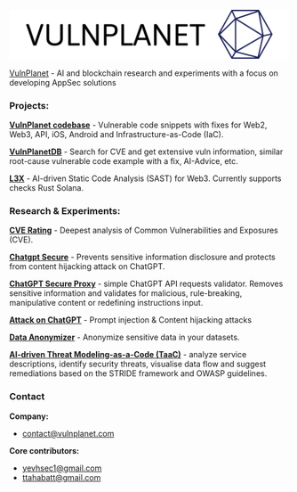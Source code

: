 ![logo](https://raw.githubusercontent.com/VulnPlanet/.github/main/logo1.svg)

[VulnPlanet](https://vulnplanet.com/) - AI and blockchain research and experiments with a focus on developing AppSec solutions

### Projects:

**[VulnPlanet codebase](https://github.com/yevh/VulnPlanet)** - Vulnerable code snippets with fixes for Web2, Web3, API, iOS, Android and Infrastructure-as-Code (IaC).

**[VulnPlanetDB](https://vulnplanet.com/pages/vulnplanet.html)** - Search for CVE and get extensive vuln information, similar root-cause vulnerable code example with a fix, AI-Advice, etc.

**[L3X](https://github.com/VulnPlanet/l3x)** - AI-driven Static Code Analysis (SAST) for Web3. Currently supports checks Rust Solana.

### Research & Experiments:

**[CVE Rating](https://vulnplanet.com/pages/cve.html)** - Deepest analysis of Common Vulnerabilities and Exposures (CVE).

**[Chatgpt Secure](https://chromewebstore.google.com/detail/chatgpt-secure/hodneljnifpbcnhmlommhmmpoknlioil)** - Prevents sensitive information disclosure and protects from content hijacking attack on ChatGPT.

**[ChatGPT Secure Proxy](https://github.com/yevh/chatgpt-secure)** - simple ChatGPT API requests validator. Removes sensitive information and validates for malicious, rule-breaking, manipulative content or redefining instructions input.

**[Attack on ChatGPT](https://medium.com/system-weakness/new-prompt-injection-attack-on-chatgpt-web-version-ef717492c5c2)** - Prompt injection & Content hijacking attacks

**[Data Anonymizer](https://github.com/yevh/anonymizer)** - Anonymize sensitive data in your datasets.

**[AI-driven Threat Modeling-as-a-Code (TaaC)](https://github.com/yevh/TaaC-AI)** - analyze service descriptions, identify security threats, visualise data flow and suggest remediations based on the STRIDE framework and OWASP guidelines.

### Contact

**Company:**
- contact@vulnplanet.com

**Core contributors:**
- yevhsec1@gmail.com
- ttahabatt@gmail.com
